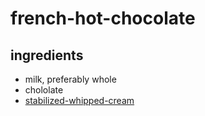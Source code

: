 # french-hot-chocolate


## ingredients
- milk, preferably whole
- chololate
- [stabilized-whipped-cream](../toppings/stabilized-whipped-cream.md)


